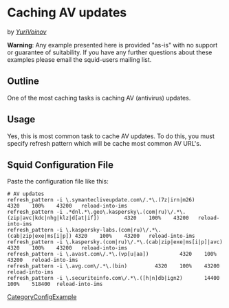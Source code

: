 # Caching AV updates

by
*[YuriVoinov](https://wiki.squid-cache.org/action/show/ConfigExamples/ConfigExample/Caching/CachingAVUpdates/YuriVoinov#)*

**Warning**: Any example presented here is provided "as-is" with no
support or guarantee of suitability. If you have any further questions
about these examples please email the squid-users mailing list.

## Outline

One of the most caching tasks is caching AV (antivirus) updates.

## Usage

Yes, this is most common task to cache AV updates. To do this, you must
specify refresh pattern which will be cache most common AV URL's.

## Squid Configuration File

Paste the configuration file like this:

    # AV updates
    refresh_pattern -i \.symantecliveupdate.com\/.*\.(7z|irn|m26)           4320    100%    43200   reload-into-ims
    refresh_pattern -i .*dnl.*\.geo\.kaspersky\.(com|ru)\/.*\.(zip|avc|kdc|nhg|klz|d[at|if])        4320    100%    43200   reload-into-ims
    refresh_pattern -i \.kaspersky-labs.(com|ru)\/.*\.(cab|zip|exe|ms[i|p]) 4320    100%    43200   reload-into-ims
    refresh_pattern -i \.kaspersky.(com|ru)\/.*\.(cab|zip|exe|ms[i|p]|avc)  4320    100%    43200   reload-into-ims
    refresh_pattern -i \.avast.com\/.*\.(vp[u|aa])          4320    100%    43200   reload-into-ims
    refresh_pattern -i \.avg.com\/.*\.(bin)         4320    100%    43200   reload-into-ims
    refresh_pattern -i \.securiteinfo.com\/.*\.([h|n]db|ign2)       14400   100%    518400  reload-into-ims

[CategoryConfigExample](https://wiki.squid-cache.org/action/show/ConfigExamples/ConfigExample/Caching/CachingAVUpdates/CategoryConfigExample#)
